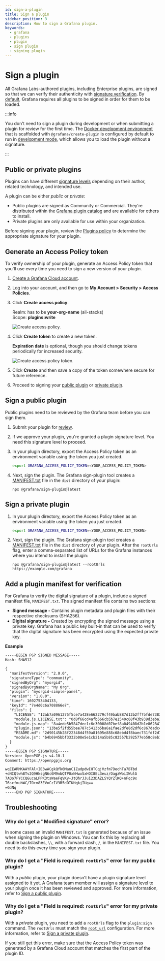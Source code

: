 ```yaml
---
id: sign-a-plugin
title: Sign a plugin
sidebar_position: 3
description: How to sign a Grafana plugin.
keywords:
  - grafana
  - plugins
  - plugin
  - sign plugin
  - signing plugin
---
```


# Sign a plugin

All Grafana Labs-authored plugins, including Enterprise plugins, are signed so that we can verify their authenticity with [signature verification](https://grafana.com/docs/grafana/latest/administration/plugin-management#plugin-signatures). By [default](https://grafana.com/docs/grafana/latest/administration/plugin-management#allow-unsigned-plugins), Grafana requires all plugins to be signed in order for them to be loaded.

:::info

You don't need to sign a plugin during development or when submitting a plugin for review for the first time. The [Docker development environment](../get-started/set-up-development-environment.mdx) that is scaffolded with `@grafana/create-plugin` is configured by default to run in [development mode](https://github.com/grafana/grafana/blob/main/contribute/developer-guide.md#configure-grafana-for-development), which allows you to load the plugin without a signature.

:::

## Public or private plugins

Plugins can have different [signature levels](https://grafana.com/legal/plugins/#what-are-the-different-classifications-of-plugins) depending on their author, related technology, and intended use.

A plugin can be either _public_ or _private_: 

- Public plugins are signed as Community or Commercial. They're distributed within the [Grafana plugin catalog](https://grafana.com/plugins) and are available for others to install.
- Private plugins are only available for use within your organization.

Before signing your plugin, review the [Plugins policy](https://grafana.com/legal/plugins/) to determine the appropriate signature for your plugin.

## Generate an Access Policy token

To verify ownership of your plugin, generate an Access Policy token that you'll use every time you need to sign a new version of your plugin.

1. [Create a Grafana Cloud account](https://grafana.com/signup).

1. Log into your account, and then go to **My Account > Security > Access Policies**.

1. Click **Create access policy**.

   Realm: has to be **your-org-name** (all-stacks)  
   Scope: **plugins:write**

   ![Create access policy.](/img/create-access-policy-v2.png)

1. Click **Create token** to create a new token.

   **Expiration date** is optional, though you should change tokens periodically for increased security.

   ![Create access policy token.](/img/create-access-policy-token.png)

1. Click **Create** and then save a copy of the token somewhere secure for future reference.

1. Proceed to signing your [public plugin](#sign-a-public-plugin) or [private plugin](#sign-a-private-plugin).

## Sign a public plugin

Public plugins need to be reviewed by the Grafana team before you can sign them.

1. Submit your plugin for [review](./publish-or-update-a-plugin.md).
1. If we approve your plugin, you're granted a plugin signature level. You need this signature level to proceed.
1. In your plugin directory, export the Access Policy token as an environment variable using the token you just created.

   ```bash
   export GRAFANA_ACCESS_POLICY_TOKEN=<YOUR_ACCESS_POLICY_TOKEN>
   ```

1. Next, sign the plugin. The Grafana sign-plugin tool creates a [MANIFEST.txt](#add-a-plugin-manifest-for-verification) file in the `dist` directory of your plugin:

   ```shell npm2yarn
   npx @grafana/sign-plugin@latest
   ```

## Sign a private plugin

1. In your plugin directory, export the Access Policy token as an environment variable using the token you just created.

   ```bash
   export GRAFANA_ACCESS_POLICY_TOKEN=<YOUR_ACCESS_POLICY_TOKEN>
   ```

1. Next, sign the plugin. The Grafana sign-plugin tool creates a [MANIFEST.txt](#add-a-plugin-manifest-for-verification) file in the `dist` directory of your plugin. After the `rootUrls` flag, enter a comma-separated list of URLs for the Grafana instances where you intend to install the plugin:

   ```shell npm2yarn
   npx @grafana/sign-plugin@latest --rootUrls https://example.com/grafana
   ```

## Add a plugin manifest for verification

For Grafana to verify the digital signature of a plugin, include a signed manifest file, `MANIFEST.txt`. The signed manifest file contains two sections:

- **Signed message -** Contains plugin metadata and plugin files with their respective checksums (SHA256).
- **Digital signature -** Created by encrypting the signed message using a private key. Grafana has a public key built-in that can be used to verify that the digital signature has been encrypted using the expected private key.

**Example**

```txt
-----BEGIN PGP SIGNED MESSAGE-----
Hash: SHA512

{
  "manifestVersion": "2.0.0",
  "signatureType": "community",
  "signedByOrg": "myorgid",
  "signedByOrgName": "My Org",
  "plugin": "myorgid-simple-panel",
  "version": "1.0.0",
  "time": 1602753404133,
  "keyId": "7e4d0c6a708866e7",
  "files": {
    "LICENSE": "12ab7a0961275f5ce7a428e662279cf49bab887d12b2ff7bfde738346178c28c",
    "module.js.LICENSE.txt": "0d8f66cd4afb566cb5b7e1540c68f43b939d3eba12ace290f18abc4f4cb53ed0",
    "module.js.map": "8a4ede5b5847dec1c6c30008d07bef8a049408d2b1e862841e30357f82e0fa19",
    "plugin.json": "13be5f2fd55bee787c5413b5ba6a1fae2dfe8d2df6c867dadc4657b98f821f90",
    "README.md": "2d90145b28f22348d4f50a81695e888c68ebd4f8baec731fdf2d79c8b187a27f",
    "module.js": "b4b6945bbf3332b08e5e1cb214a5b85c82557b292577eb58c8eb1703bc8e4577"
  }
}
-----BEGIN PGP SIGNATURE-----
Version: OpenPGP.js v4.10.1
Comment: https://openpgpjs.org

wqEEARMKAAYFAl+IE3wACgkQfk0ManCIZudpdwIHTCqjVzfm7DechTa7BTbd
+dNIQtwh8Tv2Q9HksgN6c6M9nbQTP0xNHwxSxHOI8EL3euz/OagzWoiIWulG
7AQo7FYCCQGucaLPPK3tsWaeFqVKy+JtQhrJJui23DAZLSYQYZlKQ+nFqc9x
T6scfmuhWC/TOcm83EVoCzIV3R5dOTKHqkjIUg==
=GdNq
-----END PGP SIGNATURE-----
```

## Troubleshooting

### Why do I get a "Modified signature" error?

In some cases an invalid `MANIFEST.txt` is generated because of an issue when signing the plugin on Windows. You can fix this by replacing all double backslashes, `\\`, with a forward slash, `/`, in the `MANIFEST.txt` file. You need to do this every time you sign your plugin.

### Why do I get a "Field is required: `rootUrls`" error for my public plugin?

With a _public_ plugin, your plugin doesn't have a plugin signature level assigned to it yet. A Grafana team member will assign a signature level to your plugin once it has been reviewed and approved. For more information, refer to [Sign a public plugin](#sign-a-public-plugin).

### Why do I get a "Field is required: `rootUrls`" error for my private plugin?

With a _private_ plugin, you need to add a `rootUrls` flag to the `plugin:sign` command. The `rootUrls` must match the [`root_url`](https://grafana.com/docs/grafana/latest/setup-grafana/configure-grafana#root_url) configuration. For more information, refer to [Sign a private plugin](#sign-a-private-plugin).

If you still get this error, make sure that the Access Policy token was generated by a Grafana Cloud account that matches the first part of the plugin ID.

